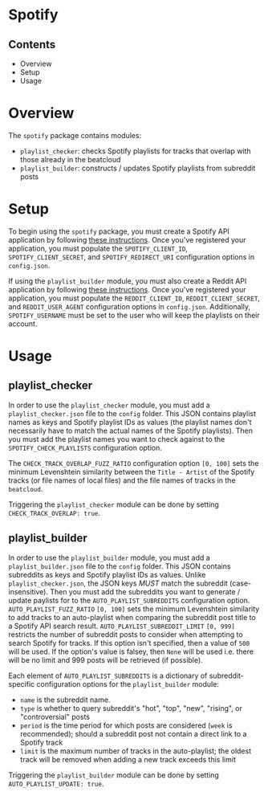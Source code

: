 # Spotify

## Contents
* Overview
* Setup
* Usage

# Overview
The `spotify` package contains modules:
* `playlist_checker`: checks Spotify playlists for tracks that overlap with those already in the beatcloud
* `playlist_builder`: constructs / updates Spotify playlists from subreddit posts

# Setup
To begin using the `spotify` package, you must create a Spotify API application by following [these instructions](https://developer.spotify.com/documentation/web-api/quick-start/). Once you've registered your application, you must populate the `SPOTIFY_CLIENT_ID`, `SPOTIFY_CLIENT_SECRET`, and `SPOTIFY_REDIRECT_URI` configuration options in `config.json`.

If using the `playlist_builder` module, you must also create a Reddit API application by following [these instructions](https://rymur.github.io/setup). Once you've registered your application, you must populate the `REDDIT_CLIENT_ID`, `REDDIT_CLIENT_SECRET`, and `REDDIT_USER_AGENT` configuration options in `config.json`. Additionally, `SPOTIFY_USERNAME` must be set to the user who will keep the playlists on their account.

# Usage

## playlist_checker
In order to use the `playlist_checker` module, you must add a `playlist_checker.json` file to the `config` folder. This JSON contains playlist names as keys and Spotify playlist IDs as values (the playlist names don't necessarily have to match the actual names of the Spotify playlists). Then you must add the playlist names you want to check against to the `SPOTIFY_CHECK_PLAYLISTS` configuration option. 

The `CHECK_TRACK_OVERLAP_FUZZ_RATIO` configuration option `[0, 100]` sets the minimum Levenshtein similarity between the `Title - Artist` of the Spotify tracks (or file names of local files) and the file names of tracks in the `beatcloud`.

Triggering the `playlist_checker` module can be done by setting `CHECK_TRACK_OVERLAP: true`.

## playlist_builder
In order to use the `playlist_builder` module, you must add a `playlist_builder.json` file to the `config` folder. This JSON contains subreddits as keys and Spotify playlist IDs as values. Unlike `playlist_checker.json`, the JSON keys _MUST_ match the subreddit (case-insensitive). Then you must add the subreddits you want to generate / update paylists for to the `AUTO_PLAYLIST_SUBREDDITS` configuration option. `AUTO_PLAYLIST_FUZZ_RATIO` `[0, 100]` sets the minimum Levenshtein similarity to add tracks to an auto-playlist when comparing the subreddit post title to a Spotify API search result. `AUTO_PLAYLIST_SUBREDDIT_LIMIT` `[0, 999]` restricts the number of subreddit posts to consider when attempting to search Spotify for tracks. If this option isn't specified, then a value of `500` will be used. If the option's value is falsey, then `None` will be used i.e. there will be no limit and 999 posts will be retrieved (if possible). 

Each element of `AUTO_PLAYLIST_SUBREDDITS` is a dictionary of subreddit-specific configuration options for the `playlist_builder` module:
* `name` is the subreddit name.
* `type` is whether to query subreddit's "hot", "top", "new", "rising", or "controversial" posts
* `period` is the time period for which posts are considered (`week` is recommended); should a subreddit post not contain a direct link to a Spotify track
* `limit` is the maximum number of tracks in the auto-playlist; the oldest track will be removed when adding a new track exceeds this limit

Triggering the `playlist_builder` module can be done by setting `AUTO_PLAYLIST_UPDATE: true`.
